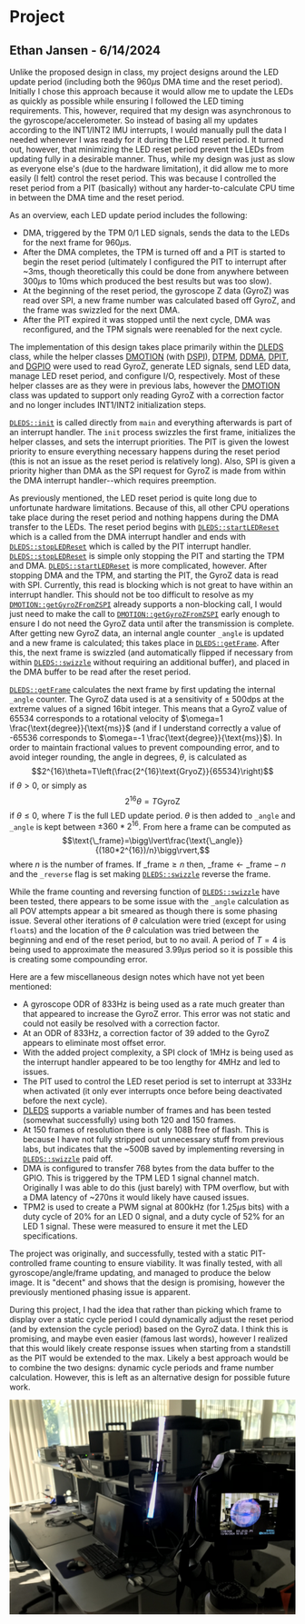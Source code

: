# Project
## Ethan Jansen - 6/14/2024

Unlike the proposed design in class, my project designs around the LED update period (including both the 960$\mu$s DMA time and the reset period).
Initially I chose this approach because it would allow me to update the LEDs as quickly as possible while ensuring I followed the LED timing requirements.
This, however, required that my design was asynchronous to the gyroscope/accelerometer.
So instead of basing all my updates according to the INT1/INT2 IMU interrupts, I would manually pull the data I needed whenever I was ready for it during the LED reset period.
It turned out, however, that minimizing the LED reset period prevent the LEDs from updating fully in a desirable manner.
Thus, while my design was just as slow as everyone else's (due to the hardware limitation), it did allow me to more easily (I felt) control the reset period.
This was because I controlled the reset period from a PIT (basically) without any harder-to-calculate CPU time in between the DMA time and the reset period.

As an overview, each LED update period includes the following:

 - DMA, triggered by the TPM 0/1 LED signals, sends the data to the LEDs for the next frame for 960$\mu$s.
 - After the DMA completes, the TPM is turned off and a PIT is started to begin the reset period (ultimately I configured the PIT to interrupt after ~3ms, though theoretically this could be done from anywhere between 300$\mu$s to 10ms which produced the best results but was too slow).
 -  At the beginning of the reset period, the gyroscope Z data (GyroZ) was read over SPI, a new frame number was calculated based off GyroZ, and the frame was swizzled for the next DMA.
 -  After the PIT expired it was stopped until the next cycle, DMA was reconfigured, and the TPM signals were reenabled for the next cycle.

The implementation of this design takes place primarily within the [DLEDS](/src/DLEDS.cpp) class, while the helper classes [DMOTION](/src/DMOTION.cpp) (with [DSPI](/src/DSPI.cpp)), [DTPM](/src/DTPM.cpp), [DDMA](/src/DDMA.cpp), [DPIT](/src/DPIT.cpp), and [DGPIO](/src/DGPIO.cpp) were used to read GyroZ, generate LED signals, send LED data, manage LED reset period, and configure I/O, respectively.
Most of these helper classes are as they were in previous labs, however the [DMOTION](/src/DMOTION.cpp) class was updated to support only reading GyroZ with a correction factor and no longer includes INT1/INT2 initialization steps.

[```DLEDS::init```](/src/DLEDS.cpp#L22) is called directly from ```main``` and everything afterwards is part of an interrupt handler. The ```init``` process swizzles the first frame, initializes the helper classes, and sets the interrupt priorities.
The PIT is given the lowest priority to ensure everything necessary happens during the reset period (this is not an issue as the reset period is relatively long).
Also, SPI is given a priority higher than DMA as the SPI request for GyroZ is made from within the DMA interrupt handler--which requires preemption.

As previously mentioned, the LED reset period is quite long due to unfortunate hardware limitations.
Because of this, all other CPU operations take place during the reset period and nothing happens during the DMA transfer to the LEDs.
The reset period begins with [```DLEDS::startLEDReset```](/src/DLEDS.cpp#L54) which is a called from the DMA interrupt handler and ends with [```DLEDS::stopLEDReset```](/src/DLEDS.cpp#L75) which is called by the PIT interrupt handler.
[```DLEDS::stopLEDReset```](/src/DLEDS.cpp#L75) is simple only stopping the PIT and starting the TPM and DMA.
[```DLEDS::startLEDReset```](/src/DLEDS.cpp#L54) is more complicated, however. After stopping DMA and the TPM, and starting the PIT, the GyroZ data is read with SPI.
Currently, this read is blocking which is not great to have within an interrupt handler.
This should not be too difficult to resolve as my [```DMOTION::getGyroZFromZSPI```](/src/DMOTION.cpp#L113) already supports a non-blocking call, I would just need to make the call to [```DMOTION::getGyroZFromZSPI```](/src/DMOTION.cpp#L113) early enough to ensure I do not need the GyroZ data until after the transmission is complete.
After getting new GyroZ data, an internal angle counter ```_angle``` is updated and a new frame is calculated; this takes place in [```DLEDS::getFrame```](/src/DLEDS.cpp#L86).
After this, the next frame is swizzled (and automatically flipped if necessary from within [```DLEDS::swizzle```](/src/DLEDS.cpp#L134) without requiring an additional buffer), and placed in the DMA buffer to be read after the reset period.

[```DLEDS::getFrame```](/src/DLEDS.cpp#L86) calculates the next frame by first updating the internal ```_angle``` counter.
The GyroZ data used is at a sensitivity of $\pm$ 500dps at the extreme values of a signed 16bit integer.
This means that a GyroZ value of 65534 corresponds to a rotational velocity of $\omega=1 \frac{\text{degree}}{\text{ms}}$ (and if I understand correctly a value of -65536 corresponds to $\omega=-1 \frac{\text{degree}}{\text{ms}}$).
In order to maintain fractional values to prevent compounding error, and to avoid integer rounding, the angle in degrees, $\theta$, is calculated as
$$2^{16}\theta=T\left(\frac{2^{16}\text{GryoZ}}{65534}\right)$$
if $\theta>0$, or simply as
$$2^{16}\theta=T\text{GyroZ}$$
if $\theta\leq0$, where $T$ is the full LED update period.
$\theta$ is then added to ```_angle``` and ```_angle``` is kept between $\pm360*2^{16}$.
From here a frame can be computed as
$$\text{\_frame}=\bigg\lvert\frac{\text{\_angle}}{(180*2^{16})/n}\bigg\rvert,$$
where $n$ is the number of frames.
If $\text{\_frame}\geq n$ then, $\text{\_frame}\leftarrow\text{\_frame}-n$ and the ```_reverse``` flag is set making [```DLEDS::swizzle```](/src/DLEDS.cpp#L134) reverse the frame.

While the frame counting and reversing function of [```DLEDS::swizzle```](/src/DLEDS.cpp#L134) have been tested, there appears to be some issue with the ```_angle``` calculation as all POV attempts appear a bit smeared as though there is some phasing issue.
Several other iterations of $\theta$ calculation were tried (except for using ```float```s) and the location of the $\theta$ calculation was tried between the beginning and end of the reset period, but to no avail.
A period of $T=4$ is being used to approximate the measured 3.99$\mu$s period so it is possible this is creating some compounding error.

Here are a few miscellaneous design notes which have not yet been mentioned:

 - A gyroscope ODR of 833Hz is being used as a rate much greater than that appeared to increase the GyroZ error. This error was not static and could not easily be resolved with a correction factor.
 - At an ODR of 833Hz, a correction factor of 39 added to the GyroZ appears to eliminate most offset error.
 - With the added project complexity, a SPI clock of 1MHz is being used as the interrupt handler appeared to be too lengthy for 4MHz and led to issues.
 - The PIT used to control the LED reset period is set to interrupt at 333Hz when activated (it only ever interrupts once before being deactivated before the next cycle).
 - [DLEDS](/src/DLEDS.cpp) supports a variable number of frames and has been tested (somewhat successfully) using both 120 and 150 frames.
 - At 150 frames of resolution there is only 108B free of flash. This is because I have not fully stripped out unnecessary stuff from previous labs, but indicates that the ~500B saved by implementing reversing in [```DLEDS::swizzle```](/src/DLEDS.cpp#L134) paid off.
 - DMA is configured to transfer 768 bytes from the data buffer to the GPIO. This is triggered by the TPM LED 1 signal channel match. Originally I was able to do this (just barely) with TPM overflow, but with a DMA latency of ~270ns it would likely have caused issues.
 - TPM2 is used to create a PWM signal at 800kHz (for 1.25$\mu$s bits) with a duty cycle of 20% for an LED 0 signal, and a duty cycle of 52% for an LED 1 signal. These were measured to ensure it met the LED specifications.

The project was originally, and successfully, tested with a static PIT-controlled frame counting to ensure viability.
It was finally tested, with all gyroscope/angle/frame updating, and managed to produce the below image.
It is "decent" and shows that the design is promising, however the previously mentioned phasing issue is apparent.

During this project, I had the idea that rather than picking which frame to display over a static cycle period I could dynamically adjust the reset period (and by extension the cycle period) based on the GyroZ data.
I think this is promising, and maybe even easier (famous last words), however I realized that this would likely create response issues when starting from a standstill as the PIT would be extended to the max.
Likely a best approach would be to combine the two designs: dynamic cycle periods and frame number calculation.
However, this is left as an alternative design for possible future work.

![project image](./Project.jpg)
